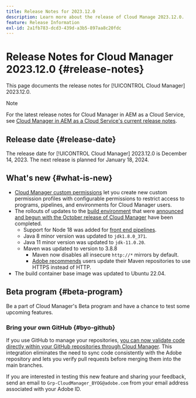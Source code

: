 ```yaml
---
title: Release Notes for 2023.12.0
description: Learn more about the release of Cloud Manage 2023.12.0.
feature: Release Information
exl-id: 2a1fb783-dcd3-439d-a3b5-897aa8c20fdc
---
```

# Release Notes for Cloud Manager 2023.12.0 {#release-notes}

This page documents the release notes for [!UICONTROL Cloud Manager] 2023.12.0.

>[!NOTE]
>
>For the latest release notes for Cloud Manager in AEM as a Cloud Service, see [Cloud Manager in AEM as a Cloud Service's current release notes](https://experienceleague.adobe.com/en/docs/experience-manager-cloud-service/content/release-notes/cloud-manager/current).

## Release date {#release-date}

The release date for [!UICONTROL Cloud Manager] 2023.12.0 is December 14, 2023. The next release is planned for January 18, 2024.

## What's new {#what-is-new}

* [Cloud Manager custom permissions](/help/using/custom-permissions.md) let you create new custom permission profiles with configurable permissions to restrict access to programs, pipelines, and environments for Cloud Manager users.
* The rollouts of updates to the [build environment](/help/getting-started/build-environment.md) that were [announced and begun with the October release of Cloud Manager](/help/release-notes/2023/2023-10-0.md) have been completed.
  * Support for Node 18 was added for [front end pipelines](/help/overview/ci-cd-pipelines.md).
  * Java 8 minor version was updated to `jdk1.8.0_371`.
  * Java 11 minor version was updated to `jdk-11.0.20`.
  * Maven was updated to version to 3.8.8
    * Maven now disables all insecure `http://*` mirrors by default.
    * [Adobe recommends](/help/getting-started/build-environment.md#https-maven) users update their Maven repositories to use HTTPS instead of HTTP.
* The build container base image was updated to Ubuntu 22.04.

## Beta program {#beta-program}

Be a part of Cloud Manager's Beta program and have a chance to test some upcoming features.

### Bring your own GitHub {#byo-github}

If you use GitHub to manage your repositories, [you can now validate code directly within your GitHub repositories through Cloud Manager](/help/managing-code/private-repositories.md). This integration eliminates the need to sync code consistently with the Adobe repository and lets you verify pull requests before merging them into the main branches.

If you are interested in testing this new feature and sharing your feedback, send an email to `Grp-CloudManager_BYOG@adobe.com` from your email address associated with your Adobe ID.
